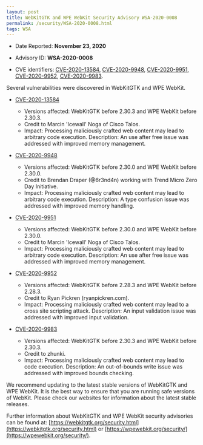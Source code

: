 ```yaml
---
layout: post
title: WebKitGTK and WPE WebKit Security Advisory WSA-2020-0008
permalink: /security/WSA-2020-0008.html
tags: WSA
---
```


* Date Reported: **November 23, 2020**

* Advisory ID: **WSA-2020-0008**

* CVE identifiers: [CVE-2020-13584](#CVE-2020-13584), [CVE-2020-9948](#CVE-2020-9948),
  [CVE-2020-9951](#CVE-2020-9951), [CVE-2020-9952](#CVE-2020-9952),
  [CVE-2020-9983](#CVE-2020-9983).


Several vulnerabilities were discovered in WebKitGTK and WPE WebKit.

* <a name="CVE-2020-13584" href="https://cve.mitre.org/cgi-bin/cvename.cgi?name=CVE-2020-13584">CVE-2020-13584</a>
  * Versions affected: WebKitGTK before 2.30.3 and WPE WebKit before
    2.30.3.
  * Credit to Marcin 'Icewall' Noga of Cisco Talos.
  * Impact: Processing maliciously crafted web content may lead to
    arbitrary code execution. Description: An use after free issue was
    addressed with improved memory management.

* <a name="CVE-2020-9948" href="https://cve.mitre.org/cgi-bin/cvename.cgi?name=CVE-2020-9948">CVE-2020-9948</a>
  * Versions affected: WebKitGTK before 2.30.0 and WPE WebKit before
    2.30.0.
  * Credit to Brendan Draper (@6r3nd4n) working with Trend Micro Zero
    Day Initiative.
  * Impact: Processing maliciously crafted web content may lead to
    arbitrary code execution. Description: A type confusion issue was
    addressed with improved memory handling.

* <a name="CVE-2020-9951" href="https://cve.mitre.org/cgi-bin/cvename.cgi?name=CVE-2020-9951">CVE-2020-9951</a>
  * Versions affected: WebKitGTK before 2.30.0 and WPE WebKit before
    2.30.0.
  * Credit to Marcin 'Icewall' Noga of Cisco Talos.
  * Impact: Processing maliciously crafted web content may lead to
    arbitrary code execution. Description: An use after free issue was
    addressed with improved memory management.

* <a name="CVE-2020-9952" href="https://cve.mitre.org/cgi-bin/cvename.cgi?name=CVE-2020-9952">CVE-2020-9952</a>
  * Versions affected: WebKitGTK before 2.28.3 and WPE WebKit before
    2.28.3.
  * Credit to Ryan Pickren (ryanpickren.com).
  * Impact: Processing maliciously crafted web content may lead to a
    cross site scripting attack. Description: An input validation issue
    was addressed with improved input validation.

* <a name="CVE-2020-9983" href="https://cve.mitre.org/cgi-bin/cvename.cgi?name=CVE-2020-9983">CVE-2020-9983</a>
  * Versions affected: WebKitGTK before 2.30.3 and WPE WebKit before
    2.30.3.
  * Credit to zhunki.
  * Impact: Processing maliciously crafted web content may lead to code
    execution. Description: An out-of-bounds write issue was addressed
    with improved bounds checking.


We recommend updating to the latest stable versions of WebKitGTK and WPE
WebKit. It is the best way to ensure that you are running safe versions
of WebKit. Please check our websites for information about the latest
stable releases.

Further information about WebKitGTK and WPE WebKit security advisories can be found at: 
[https://webkitgtk.org/security.html](https://webkitgtk.org/security.html) or [https://wpewebkit.org/security/](https://wpewebkit.org/security/).
